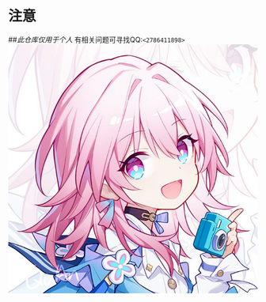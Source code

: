 # 注意  
##*此仓库仅用于个人*
有相关问题可寻找QQ:`<2786411898>`
![](https://github.com/YsKiKi/Blog/blob/main/%E4%B8%89%E6%9C%88%E4%B8%83.jpg)